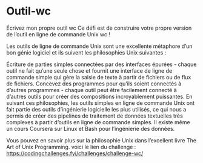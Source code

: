 # Outil-wc
Écrivez mon propre outil wc
Ce défi est de construire votre propre version de l’outil en ligne de commande Unix wc !

Les outils de ligne de commande Unix sont une excellente métaphore d’un bon génie logiciel et ils suivent les philosophies Unix suivantes :

Écriture de parties simples connectées par des interfaces épurées - chaque outil ne fait qu’une seule chose et fournit une interface de ligne de commande simple qui gère la saisie de texte à partir de fichiers ou de flux de fichiers.
Concevez des programmes pour qu’ils soient connectés à d’autres programmes - chaque outil peut être facilement connecté à d’autres outils pour créer des compositions incroyablement puissantes.
En suivant ces philosophies, les outils simples en ligne de commande Unix ont fait partie des outils d’ingénierie logicielle les plus utilisés, ce qui nous a permis de créer des pipelines de traitement de données textuelles très complexes à partir d’outils en ligne de commande simples. Il existe même un cours Coursera sur Linux et Bash pour l’ingénierie des données.

Vous pouvez en savoir plus sur la philosophie Unix dans l’excellent livre The Art of Unix Programming.
voici le lien du challenge :
https://codingchallenges.fyi/challenges/challenge-wc/

